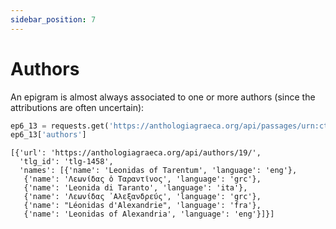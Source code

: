 ```yaml
---
sidebar_position: 7
---
```


# Authors

An epigram is almost always associated to one or more authors (since the attributions are often uncertain):

```python
ep6_13 = requests.get('https://anthologiagraeca.org/api/passages/urn:cts:greekLit:tlg7000.tlg001.ag:6.13').json()
ep6_13['authors']
```
```
[{'url': 'https://anthologiagraeca.org/api/authors/19/',
  'tlg_id': 'tlg-1458',
  'names': [{'name': 'Leonidas of Tarentum', 'language': 'eng'},
   {'name': 'Λεωνίδας ὁ Ταραντῖνος', 'language': 'grc'},
   {'name': 'Leonida di Taranto', 'language': 'ita'},
   {'name': 'Λεωνίδας ᾿Αλεξανδρεύς', 'language': 'grc'},
   {'name': "Léonidas d'Alexandrie", 'language': 'fra'},
   {'name': 'Leonidas of Alexandria', 'language': 'eng'}]}]
   ```
